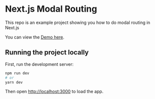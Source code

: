 # Next.js Modal Routing

This repo is an example project showing you how to do modal routing in Next.js

You can view the [Demo here](https://next-modal-routing-gallery.vercel.app/).

## Running the project locally

First, run the development server:

```bash
npm run dev
# or
yarn dev
```

Then open [http://localhost:3000](http://localhost:3000) to load the app.
